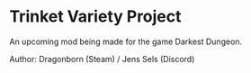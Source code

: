 # Trinket Variety Project

An upcoming mod being made for the game Darkest Dungeon.

Author: Dragonborn (Steam) / Jens Sels (Discord)

